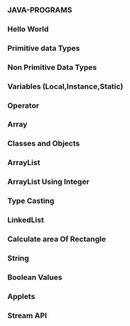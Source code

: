 ### JAVA-PROGRAMS
### Hello World
### Primitive data Types 
### Non Primitive Data Types
### Variables (Local,Instance,Static)
### Operator
### Array
### Classes and Objects
### ArrayList
### ArrayList Using Integer
### Type Casting
### LinkedList
### Calculate area Of Rectangle
### String
### Boolean Values
### Applets
### Stream API
